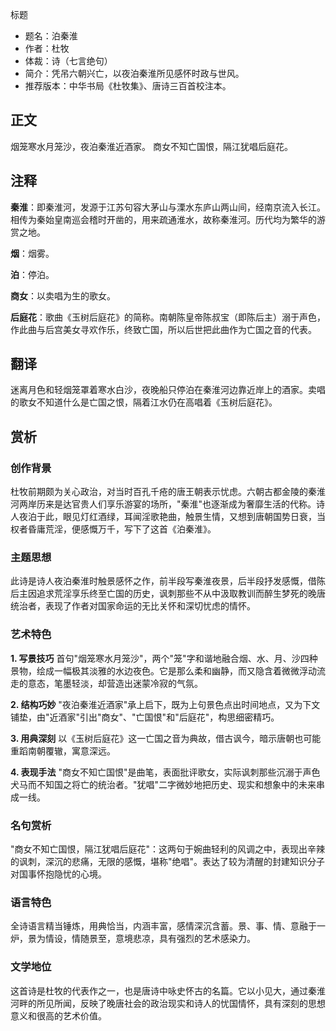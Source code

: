 标题
- 题名：泊秦淮
- 作者：杜牧
- 体裁：诗（七言绝句）
- 简介：凭吊六朝兴亡，以夜泊秦淮所见感怀时政与世风。
- 推荐版本：中华书局《杜牧集》、唐诗三百首校注本。

## 正文

烟笼寒水月笼沙，夜泊秦淮近酒家。
商女不知亡国恨，隔江犹唱后庭花。

## 注释

**秦淮**：即秦淮河，发源于江苏句容大茅山与溧水东庐山两山间，经南京流入长江。相传为秦始皇南巡会稽时开凿的，用来疏通淮水，故称秦淮河。历代均为繁华的游赏之地。

**烟**：烟雾。

**泊**：停泊。

**商女**：以卖唱为生的歌女。

**后庭花**：歌曲《玉树后庭花》的简称。南朝陈皇帝陈叔宝（即陈后主）溺于声色，作此曲与后宫美女寻欢作乐，终致亡国，所以后世把此曲作为亡国之音的代表。

## 翻译

迷离月色和轻烟笼罩着寒水白沙，夜晚船只停泊在秦淮河边靠近岸上的酒家。卖唱的歌女不知道什么是亡国之恨，隔着江水仍在高唱着《玉树后庭花》。

## 赏析

### 创作背景

杜牧前期颇为关心政治，对当时百孔千疮的唐王朝表示忧虑。六朝古都金陵的秦淮河两岸历来是达官贵人们享乐游宴的场所，"秦淮"也逐渐成为奢靡生活的代称。诗人夜泊于此，眼见灯红酒绿，耳闻淫歌艳曲，触景生情，又想到唐朝国势日衰，当权者昏庸荒淫，便感慨万千，写下了这首《泊秦淮》。

### 主题思想

此诗是诗人夜泊秦淮时触景感怀之作，前半段写秦淮夜景，后半段抒发感慨，借陈后主因追求荒淫享乐终至亡国的历史，讽刺那些不从中汲取教训而醉生梦死的晚唐统治者，表现了作者对国家命运的无比关怀和深切忧虑的情怀。

### 艺术特色

**1. 写景技巧**
首句"烟笼寒水月笼沙"，两个"笼"字和谐地融合烟、水、月、沙四种景物，绘成一幅极其淡雅的水边夜色。它是那么柔和幽静，而又隐含着微微浮动流走的意态，笔墨轻淡，却营造出迷蒙冷寂的气氛。

**2. 结构巧妙**
"夜泊秦淮近酒家"承上启下，既为上句景色点出时间地点，又为下文铺垫，由"近酒家"引出"商女"、"亡国恨"和"后庭花"，构思细密精巧。

**3. 用典深刻**
以《玉树后庭花》这一亡国之音为典故，借古讽今，暗示唐朝也可能重蹈南朝覆辙，寓意深远。

**4. 表现手法**
"商女不知亡国恨"是曲笔，表面批评歌女，实际讽刺那些沉溺于声色犬马而不知国之将亡的统治者。"犹唱"二字微妙地把历史、现实和想象中的未来串成一线。

### 名句赏析

"商女不知亡国恨，隔江犹唱后庭花"：这两句于婉曲轻利的风调之中，表现出辛辣的讽刺，深沉的悲痛，无限的感慨，堪称"绝唱"。表达了较为清醒的封建知识分子对国事怀抱隐忧的心境。

### 语言特色

全诗语言精当锤炼，用典恰当，内涵丰富，感情深沉含蓄。景、事、情、意融于一炉，景为情设，情随景至，意境悲凉，具有强烈的艺术感染力。

### 文学地位

这首诗是杜牧的代表作之一，也是唐诗中咏史怀古的名篇。它以小见大，通过秦淮河畔的所见所闻，反映了晚唐社会的政治现实和诗人的忧国情怀，具有深刻的思想意义和很高的艺术价值。